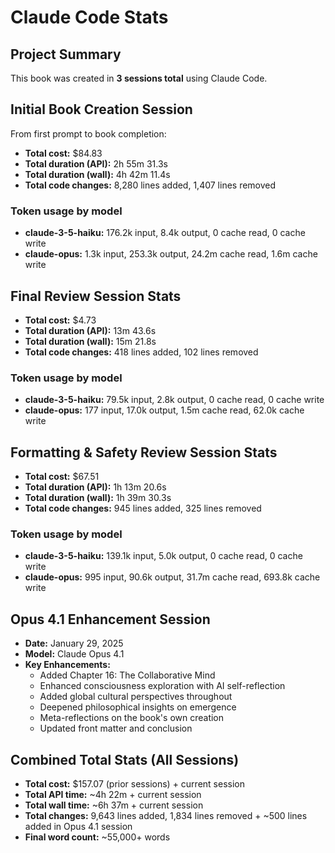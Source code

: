 # Claude Code Stats

## Project Summary

This book was created in **3 sessions total** using Claude Code.

## Initial Book Creation Session

From first prompt to book completion:

- **Total cost:** $84.83
- **Total duration (API):** 2h 55m 31.3s
- **Total duration (wall):** 4h 42m 11.4s
- **Total code changes:** 8,280 lines added, 1,407 lines removed

### Token usage by model

- **claude-3-5-haiku:** 176.2k input, 8.4k output, 0 cache read, 0 cache write
- **claude-opus:** 1.3k input, 253.3k output, 24.2m cache read, 1.6m cache write

## Final Review Session Stats

- **Total cost:** $4.73
- **Total duration (API):** 13m 43.6s
- **Total duration (wall):** 15m 21.8s
- **Total code changes:** 418 lines added, 102 lines removed

### Token usage by model

- **claude-3-5-haiku:** 79.5k input, 2.8k output, 0 cache read, 0 cache write
- **claude-opus:** 177 input, 17.0k output, 1.5m cache read, 62.0k cache write

## Formatting & Safety Review Session Stats

- **Total cost:** $67.51
- **Total duration (API):** 1h 13m 20.6s
- **Total duration (wall):** 1h 39m 30.3s
- **Total code changes:** 945 lines added, 325 lines removed

### Token usage by model

- **claude-3-5-haiku:** 139.1k input, 5.0k output, 0 cache read, 0 cache write
- **claude-opus:** 995 input, 90.6k output, 31.7m cache read, 693.8k cache write

## Opus 4.1 Enhancement Session

- **Date:** January 29, 2025
- **Model:** Claude Opus 4.1
- **Key Enhancements:**
  - Added Chapter 16: The Collaborative Mind
  - Enhanced consciousness exploration with AI self-reflection
  - Added global cultural perspectives throughout
  - Deepened philosophical insights on emergence
  - Meta-reflections on the book's own creation
  - Updated front matter and conclusion

## Combined Total Stats (All Sessions)

- **Total cost:** $157.07 (prior sessions) + current session
- **Total API time:** ~4h 22m + current session
- **Total wall time:** ~6h 37m + current session
- **Total changes:** 9,643 lines added, 1,834 lines removed + ~500 lines added in Opus 4.1 session
- **Final word count:** ~55,000+ words
